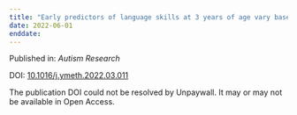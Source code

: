 ```yaml
---
title: "Early predictors of language skills at 3 years of age vary based on diagnostic outcome: A baby siblings research consortium study"
date: 2022-06-01
enddate:
---
```


Published in: *Autism Research*

DOI: [10.1016/j.ymeth.2022.03.011](https://doi.org/10.1016/j.ymeth.2022.03.011)

The publication DOI could not be resolved by Unpaywall. It may or may not be available in Open Access.


